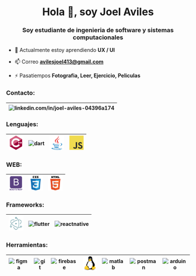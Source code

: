 <h1 align="center">Hola 👋, soy Joel Aviles</h1>
<h3 align="center">Soy estudiante de ingenieria de software y sistemas computacionales</h3>

- 🌱 Actualmente estoy aprendiendo **UX / UI**

- 📫 Correo **avilesjoel413@gmail.com**

- ⚡ Pasatiempos **Fotografia, Leer, Ejercicio, Peliculas**

### Contacto:

|<img align="center" src="https://raw.githubusercontent.com/rahuldkjain/github-profile-readme-generator/master/src/images/icons/Social/linked-in-alt.svg" alt="linkedin.com/in/joel-aviles-04396a174" height="30" width="40" />|
|--|

### Lenguajes:
|<img src="https://raw.githubusercontent.com/devicons/devicon/master/icons/cplusplus/cplusplus-original.svg" alt="cplusplus" width="40" height="40"/>|<img src="https://www.vectorlogo.zone/logos/dartlang/dartlang-icon.svg" alt="dart" width="40" height="40"/>|<img src="https://raw.githubusercontent.com/devicons/devicon/master/icons/java/java-original.svg" alt="java" width="40" height="40"/>|<img src="https://raw.githubusercontent.com/devicons/devicon/master/icons/javascript/javascript-original.svg" alt="javascript" width="40" height="40"/>|
|--|--|--|--|
 
### WEB:
|<img src="https://raw.githubusercontent.com/devicons/devicon/master/icons/bootstrap/bootstrap-plain-wordmark.svg" alt="bootstrap" width="40" height="40"/>|<img src="https://raw.githubusercontent.com/devicons/devicon/master/icons/css3/css3-original-wordmark.svg" alt="css3" width="40" height="40"/>|<img src="https://raw.githubusercontent.com/devicons/devicon/master/icons/html5/html5-original-wordmark.svg" alt="html5" width="40" height="40"/>|
|--|--|--|

### Frameworks:
|<img src="https://raw.githubusercontent.com/devicons/devicon/master/icons/electron/electron-original.svg" alt="electron" width="40" height="40"/>|<img src="https://www.vectorlogo.zone/logos/flutterio/flutterio-icon.svg" alt="flutter" width="40" height="40"/>|<img src="https://reactnative.dev/img/header_logo.svg" alt="reactnative" width="40" height="40"/>|
|--|--|--|

### Herramientas:
|<img src="https://www.vectorlogo.zone/logos/figma/figma-icon.svg" alt="figma" width="40" height="40"/>|<img src="https://www.vectorlogo.zone/logos/git-scm/git-scm-icon.svg" alt="git" width="40" height="40"/>|<img src="https://www.vectorlogo.zone/logos/firebase/firebase-icon.svg" alt="firebase" width="40" height="40"/>|<img src="https://raw.githubusercontent.com/devicons/devicon/master/icons/linux/linux-original.svg" alt="linux" width="40" height="40"/>|<img src="https://upload.wikimedia.org/wikipedia/commons/2/21/Matlab_Logo.png" alt="matlab" width="40" height="40"/>|<img src="https://www.vectorlogo.zone/logos/getpostman/getpostman-icon.svg" alt="postman" width="40" height="40"/>|<img src="https://cdn.worldvectorlogo.com/logos/arduino-1.svg" alt="arduino" width="40" height="40"/>|
|--|--|--|--|--|--|--|

